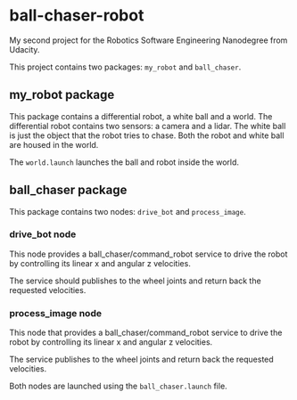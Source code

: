 # ball-chaser-robot
My second project for the Robotics Software Engineering Nanodegree from Udacity.

This project contains two packages: `my_robot` and `ball_chaser`. 

## my_robot package

This package contains a differential robot, a white ball and a world. The differential robot contains two sensors: a camera and a lidar. The white ball is just the object that the robot tries to chase. Both the robot and white ball are housed in the world.

The `world.launch` launches the ball and robot inside the world.

## ball_chaser package

This package contains two nodes: `drive_bot` and `process_image`.

### drive_bot node

This node provides a ball_chaser/command_robot service to drive the robot by controlling its linear x and angular z velocities. 

The service should publishes to the wheel joints and return back the requested velocities.

### process_image node

This node that provides a ball_chaser/command_robot service to drive the robot by controlling its linear x and angular z velocities. 

The service publishes to the wheel joints and return back the requested velocities.

Both nodes are launched using the `ball_chaser.launch` file.
